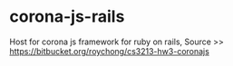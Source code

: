 corona-js-rails
===============

Host for corona js framework for ruby on rails, Source >> https://bitbucket.org/roychong/cs3213-hw3-coronajs 
